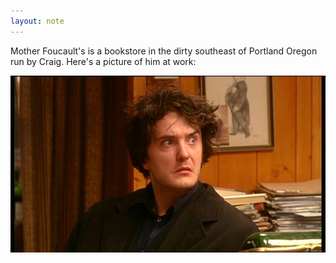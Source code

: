 ```yaml
---
layout: note
---
```


Mother Foucault's is a bookstore in the dirty southeast of Portland Oregon run by Craig. Here's a picture of him at work:

![A screenshot of Dylan Moran ad Bernard Black, who bears a remarkable resemblance in both manner and appearance and business methodology to Craig.](/assets/bernard-black.png)
